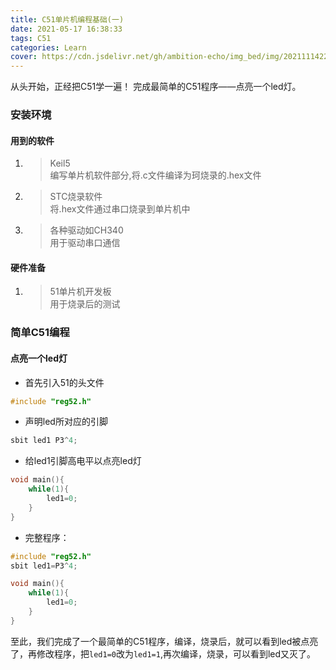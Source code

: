 ```yaml
---
title: C51单片机编程基础(一)
date: 2021-05-17 16:38:33
tags: C51
categories: Learn
cover: https://cdn.jsdelivr.net/gh/ambition-echo/img_bed/img/20211114222243.png
---
```

从头开始，正经把C51学一遍！
完成最简单的C51程序——点亮一个led灯。
<!-- more -->
### 安装环境

#### 用到的软件

1. > Keil5  
   > 编写单片机软件部分,将.c文件编译为珂烧录的.hex文件
2. > STC烧录软件  
   > 将.hex文件通过串口烧录到单片机中
3. > 各种驱动如CH340  
   > 用于驱动串口通信
#### 硬件准备

1. > 51单片机开发板  
   > 用于烧录后的测试
### 简单C51编程

#### 点亮一个led灯

+ 首先引入51的头文件

```C
#include "reg52.h"
```

+ 声明led所对应的引脚

```C
sbit led1 P3^4;
```

+ 给led1引脚高电平以点亮led灯

```C
void main(){
    while(1){
        led1=0;
    }
}
```

+ 完整程序：

```C
#include "reg52.h"
sbit led1=P3^4;

void main(){
    while(1){
        led1=0;
    }
}
```
至此，我们完成了一个最简单的C51程序，编译，烧录后，就可以看到led被点亮了，再修改程序，把```led1=0```改为```led1=1```,再次编译，烧录，可以看到led又灭了。
